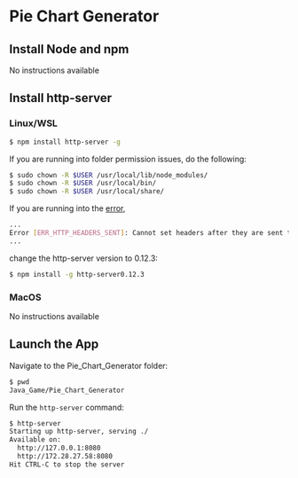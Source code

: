 # Pie Chart Generator

## Install Node and npm
No instructions available

## Install http-server

### Linux/WSL

```bash
$ npm install http-server -g
```

If you are running into folder permission issues, do the following:
```bash
$ sudo chown -R $USER /usr/local/lib/node_modules/
$ sudo chown -R $USER /usr/local/bin/
$ sudo chown -R $USER /usr/local/share/
```

If you are running into the [error](https://github.com/http-party/http-server/issues/756),
```bash
...
Error [ERR_HTTP_HEADERS_SENT]: Cannot set headers after they are sent to the client
...
```

change the http-server version to 0.12.3:
```bash
$ npm install -g http-server0.12.3
```
### MacOS
No instructions available

## Launch the App

Navigate to the Pie_Chart_Generator folder:
```bash
$ pwd
Java_Game/Pie_Chart_Generator
```

Run the `http-server` command:
```bash
$ http-server
Starting up http-server, serving ./
Available on:
  http://127.0.0.1:8080
  http://172.28.27.58:8080
Hit CTRL-C to stop the server
```